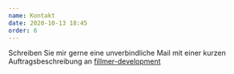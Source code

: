 ```yaml
---
name: Kontakt
date: 2020-10-13 18:45
order: 6
---
```


Schreiben Sie mir gerne eine unverbindliche Mail mit einer kurzen Auftragsbeschreibung an
<a target="__blank" href="mailto:fillmer.development@gmail.com">fillmer-development</a>